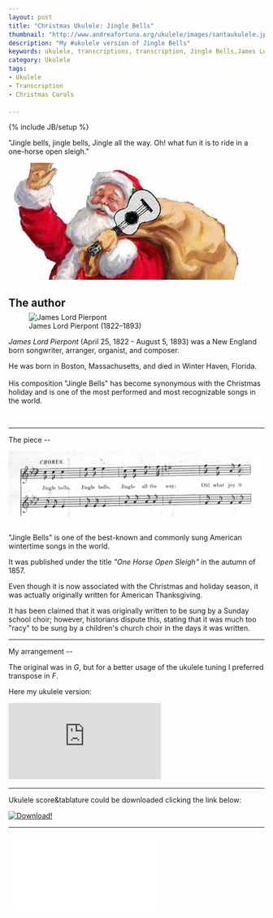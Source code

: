 ```yaml
---
layout: post
title: "Christmas Ukulele: Jingle Bells"
thumbnail: "http://www.andreafortuna.org/ukulele/images/santaukulele.jpg"
description: "My #ukulele version of Jingle Bells"
keywords: ukulele, transcriptions, transcription, Jingle Bells,James Lord Pierpont, music, fingerstyle
category: Ukulele
tags: 
- Ukulele
- Transcription
- Christmas Carols

---
```

{% include JB/setup %}

"Jingle bells, jingle bells, Jingle all the way. Oh! what fun it is to ride in a one-horse open sleigh."

![jinglebells](/ukulele/images/santaukulele.jpg)
<!-- more -->

The author
--
<figure style="margin-top:-10px;">
  <img src="https://upload.wikimedia.org/wikipedia/commons/thumb/d/d3/James_Lord_Pierpont.jpg/200px-James_Lord_Pierpont.jpg" alt="James Lord Pierpont">
  <figcaption>James Lord Pierpont (1822–1893)</figcaption>
</figure>

*James Lord Pierpont* (April 25, 1822 - August 5, 1893) was a New England born songwriter, arranger, organist, and composer.

He was born in Boston, Massachusetts, and died in Winter Haven, Florida. 
<br>
<br>
His composition "Jingle Bells" has become synonymous with the Christmas holiday and is one of the most performed and most recognizable songs in the world.

<br>
<hr>
The piece
--

![original score](/ukulele/images/jinglebells.jpg)

<br>"Jingle Bells" is one of the best-known and commonly sung American wintertime songs in the world. 

It was published under the title *"One Horse Open Sleigh"* in the autumn of 1857. 

Even though it is now associated with the Christmas and holiday season, it was actually originally written for American Thanksgiving.

It has been claimed that it was originally written to be sung by a Sunday school choir; however, historians dispute this, stating that it was much too "racy" to be sung by a children's church choir in the days it was written.
<hr>
My arrangement
--

The original was in *G*, but for a better usage of the ukulele tuning I preferred transpose in *F*.

Here my ukulele version:

<div class="video-container">
<iframe src="https://www.youtube.com/embed/oW6H99jeXPo" frameborder="0" allowfullscreen></iframe>
</div>

<hr/>

Ukulele score&tablature could be downloaded clicking the link below:

[![Download!](http://www.andreafortuna.org/images/Download-PDF-Button.png)](http://www.andreafortuna.org/ukulele/files/Jingle_Bells.pdf)

<hr/>
<div class="video-container">
<embed src="/ukulele/files/Jingle_Bells.pdf" pluginspage="http://www.adobe.com/products/acrobat/readstep2.html">
</div>